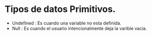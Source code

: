 # Tipos de datos Primitivos.
* Undefined : Es cuando una variable no esta definida.
* Null : Es cuando el usuario intencionalmente deja la varible vacia.